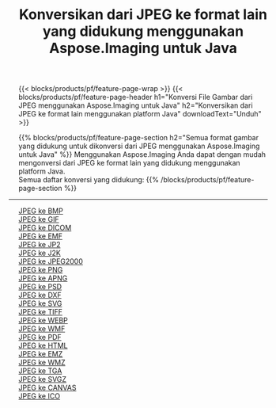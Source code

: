 ﻿---
title: Konversikan dari JPEG ke format lain yang didukung menggunakan Aspose.Imaging untuk Java 
weight: 3920
url: /id/java/conversion/from/jpeg 
lang: id
langdirlevel: 2
locales: zh-hans,ja,it,ru,de,es,fr,nl,id,lt,pl,pt,vi,tr,ko,zh-hant,ar,hi,th,sv,cs,uk,he
description: Menggunakan Aspose.Imaging Anda dapat dengan mudah mengonversi dari JPEG ke format lain menggunakan platform Java
---

{{< blocks/products/pf/feature-page-wrap >}}
{{< blocks/products/pf/feature-page-header h1="Konversi File Gambar dari JPEG menggunakan Aspose.Imaging untuk Java" h2="Konversikan dari JPEG ke format lain menggunakan platform Java" downloadText="Unduh" >}}


{{% blocks/products/pf/feature-page-section  h2="Semua format gambar yang didukung untuk dikonversi dari JPEG menggunakan Aspose.Imaging untuk Java" %}}
Menggunakan Aspose.Imaging Anda dapat dengan mudah mengonversi dari JPEG ke format lain yang didukung menggunakan platform Java.
<br/>
Semua daftar konversi yang didukung:
{{% /blocks/products/pf/feature-page-section %}}
<div class="container-fluid productfamilypage bg-gray">
    <div class="convertypes bg-gray agp-content section">
        <div class="container">
		<hr style="margin-left:-20px;"/>
		<div class="row other-converters">
		    <div class='col-md-2 other-converter remove-lp remove-rp'><a href="/imaging/id/java/conversion/jpeg-to-bmp" >JPEG ke BMP</a></div><div class='col-md-2 other-converter remove-lp remove-rp'><a href="/imaging/id/java/conversion/jpeg-to-gif" >JPEG ke GIF</a></div><div class='col-md-2 other-converter remove-lp remove-rp'><a href="/imaging/id/java/conversion/jpeg-to-dicom" >JPEG ke DICOM</a></div><div class='col-md-2 other-converter remove-lp remove-rp'><a href="/imaging/id/java/conversion/jpeg-to-emf" >JPEG ke EMF</a></div><div class='col-md-2 other-converter remove-lp remove-rp'><a href="/imaging/id/java/conversion/jpeg-to-jp2" >JPEG ke JP2</a></div><div class='col-md-2 other-converter remove-lp remove-rp'><a href="/imaging/id/java/conversion/jpeg-to-j2k" >JPEG ke J2K</a></div><div class='col-md-2 other-converter remove-lp remove-rp'><a href="/imaging/id/java/conversion/jpeg-to-jpeg2000" >JPEG ke JPEG2000</a></div><div class='col-md-2 other-converter remove-lp remove-rp'><a href="/imaging/id/java/conversion/jpeg-to-png" >JPEG ke PNG</a></div><div class='col-md-2 other-converter remove-lp remove-rp'><a href="/imaging/id/java/conversion/jpeg-to-apng" >JPEG ke APNG</a></div><div class='col-md-2 other-converter remove-lp remove-rp'><a href="/imaging/id/java/conversion/jpeg-to-psd" >JPEG ke PSD</a></div><div class='col-md-2 other-converter remove-lp remove-rp'><a href="/imaging/id/java/conversion/jpeg-to-dxf" >JPEG ke DXF</a></div><div class='col-md-2 other-converter remove-lp remove-rp'><a href="/imaging/id/java/conversion/jpeg-to-svg" >JPEG ke SVG</a></div><div class='col-md-2 other-converter remove-lp remove-rp'><a href="/imaging/id/java/conversion/jpeg-to-tiff" >JPEG ke TIFF</a></div><div class='col-md-2 other-converter remove-lp remove-rp'><a href="/imaging/id/java/conversion/jpeg-to-webp" >JPEG ke WEBP</a></div><div class='col-md-2 other-converter remove-lp remove-rp'><a href="/imaging/id/java/conversion/jpeg-to-wmf" >JPEG ke WMF</a></div><div class='col-md-2 other-converter remove-lp remove-rp'><a href="/imaging/id/java/conversion/jpeg-to-pdf" >JPEG ke PDF</a></div><div class='col-md-2 other-converter remove-lp remove-rp'><a href="/imaging/id/java/conversion/jpeg-to-html" >JPEG ke HTML</a></div><div class='col-md-2 other-converter remove-lp remove-rp'><a href="/imaging/id/java/conversion/jpeg-to-emz" >JPEG ke EMZ</a></div><div class='col-md-2 other-converter remove-lp remove-rp'><a href="/imaging/id/java/conversion/jpeg-to-wmz" >JPEG ke WMZ</a></div><div class='col-md-2 other-converter remove-lp remove-rp'><a href="/imaging/id/java/conversion/jpeg-to-tga" >JPEG ke TGA</a></div><div class='col-md-2 other-converter remove-lp remove-rp'><a href="/imaging/id/java/conversion/jpeg-to-svgz" >JPEG ke SVGZ</a></div><div class='col-md-2 other-converter remove-lp remove-rp'><a href="/imaging/id/java/conversion/jpeg-to-canvas" >JPEG ke CANVAS</a></div><div class='col-md-2 other-converter remove-lp remove-rp'><a href="/imaging/id/java/conversion/jpeg-to-ico" >JPEG ke ICO</a></div>
                </div>
        </div>
    </div>
</div>
<br/>

